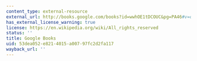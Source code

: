 ```yaml
---
content_type: external-resource
external_url: http://books.google.com/books?id=wwhOE1tDCOUC&pg=PA46#v=onepage
has_external_license_warning: true
license: https://en.wikipedia.org/wiki/All_rights_reserved
status: ''
title: Google Books
uid: 53dea052-e821-4015-a007-97fc2d2fa117
wayback_url: ''
---
```

